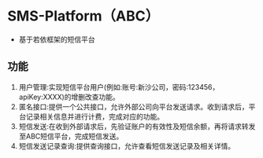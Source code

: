 # SMS-Platform（ABC）
 
- 基于若依框架的短信平台

## 功能

1. 用户管理:实现短信平台用户(例如:账号:新沙公司，密码:123456，apiKey:XXXX)的增删改查功能。
2. 匿名接口:提供一个公共接口，允许外部公司向平台发送请求。收到请求后，平台记录相关信息并进行计费，完成对应的功能。
3. 短信发送:在收到外部请求后，先验证账户的有效性及短信余额，再将请求转发至ABC短信平台，完成短信发送。
4. 短信发送记录查询:提供查询接口，允许查看短信发送记录及相关详情。
